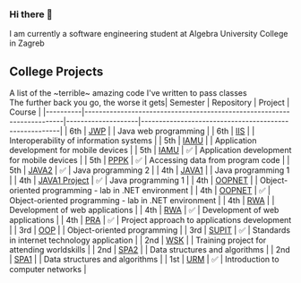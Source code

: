 ### Hi there 👋
I am currently a software engineering student at Algebra University College in Zagreb

<!--
**lcabraja/lcabraja** is a ✨ _special_ ✨ repository because its `README.md` (this file) appears on your GitHub profile.

Here are some ideas to get you started:

- 🔭 I’m currently working on ...
- 🌱 I’m currently learning ...
- 👯 I’m looking to collaborate on ...
- 🤔 I’m looking for help with ...
- 💬 Ask me about ...
- 📫 How to reach me: ...
- 😄 Pronouns: ...
- ⚡ Fun fact: ...
-->


## College Projects
A list of the ~terrible~ amazing code I've written to <!-- somehow --> pass classes <!-- surprisingly well even --> <br>
The further back you go, the worse it gets| Semester | Repository                                                             | Project            | Course                                                |
|----------|------------------------------------------------------------------------|--------------------|-------------------------------------------------------|
| 6th      | [JWP](https://github.com/lcabraja/jwp)                                 |                    | Java web programming                                  |
| 6th      | [IIS](https://github.com/lcabraja/iis)                                 |                    | Interoperability of information systems               |
| 5th      | [IAMU](https://github.com/lcabraja/IAMU)                               |                    | Application development for mobile devices            |
| 5th      | [IAMU](https://github.com/lcabraja/IAMU-Projekt-LukaCabraja)           | :white_check_mark: | Application development for mobile devices            |
| 5th      | [PPPK](https://github.com/lcabraja/PPPK)                               | :white_check_mark: | Accessing data from program code                      |
| 5th      | [JAVA2](https://github.com/lcabraja/openCV-cats)                       | :white_check_mark: | Java programming 2                                    |
| 4th      | [JAVA1](https://github.com/lcabraja/JAVA1)                             |                    | Java programming 1                                    |
| 4th      | [JAVA1 Project](https://github.com/lcabraja/JAVA1-Projekt-LukaCabraja) | :white_check_mark: | Java programming 1                                    |
| 4th      | [OOPNET](https://github.com/lcabraja/OOP.NET)                          |                    | Object-oriented programming - lab in .NET environment |
| 4th      | [OOPNET](https://github.com/lcabraja/OOPNET-Projekt-LukaCabraja)       | :white_check_mark: | Object-oriented programming - lab in .NET environment |
| 4th      | [RWA](https://github.com/lcabraja/RWA)                                 |                    | Development of web applications                       |
| 4th      | [RWA](https://github.com/lcabraja/RWA-Projekt-LukaCabraja)             | :white_check_mark: | Development of web applications                       |
| 4th      | [PRA](https://github.com/lcabraja/PRA-Projekt-Tim14)                   | :white_check_mark: | Project approach to applications development          |
| 3rd      | [OOP](https://github.com/lcabraja/OOP)                                 |                    | Object-oriented programming                           |
| 3rd      | [SUPIT](https://github.com/lcabraja/SUPIT-Projekt-LukaCabraja)         | :white_check_mark: | Standards in internet technology application          |
| 2nd      | [WSK](https://github.com/lcabraja/World-Skills-Zadatak-1)              |                    | Training project for attending worldskills            |
| 2nd      | [SPA2](https://github.com/lcabraja/gdambic-rvs19-spa-dz-02)            |                    | Data structures and algorithms                        |
| 2nd      | [SPA1](https://github.com/lcabraja/rvs19-spa-dz-01)                    |                    | Data structures and algorithms                        |
| 1st      | [URM](https://github.com/lcabraja/subnetting-app)                      | :white_check_mark: | Introduction to computer networks                     |
